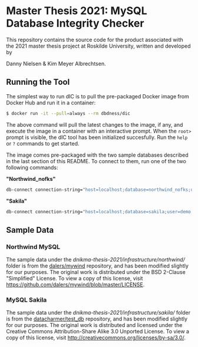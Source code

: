 # Master Thesis 2021: MySQL Database Integrity Checker
This repository contains the source code for the product associated with the 2021 master thesis project at Roskilde University, written and developed by 

Danny Nielsen & Kim Meyer Albrechtsen.

## Running the Tool

The simplest way to run dIC is to pull the pre-packaged Docker image from Docker Hub and run it in a container:

```bash
$ docker run -it --pull=always --rm dbdness/dic
```

The above command will pull the latest changes to the image, if any, and execute the image in a container with an interactive prompt. When the `root>` prompt is visible, the dIC tool has been initialized succesfully. Run the `help` or `?` commands to get started.

The image comes pre-packaged with the two sample databases described in the last section of this README. To connect to them, run one of the two following commands:

**"Northwind_nofks"**

```bash
db-connect connection-string="host=localhost;database=northwind_nofks;user=demo;password=demo"
```

**"Sakila"**

```bash
db-connect connection-string="host=localhost;database=sakila;user=demo;password=demo"
```



## Sample Data

### Northwind MySQL
The sample data under the *dnikma-thesis-2021/infrastructure/northwind/* folder is from the [dalers/mywind](https://github.com/dalers/mywind) repository, and has been modified slightly for our purposes. The original work is distributed under the BSD 2-Clause "Simplified" License. To view a copy of this license, visit 
https://github.com/dalers/mywind/blob/master/LICENSE.

### MySQL Sakila
The sample data under the *dnikma-thesis-2021/infrastructure/sakila/* folder is from the [datacharmer/test_db](https://github.com/datacharmer/test_db/tree/master/sakila) repository, and has been modified slightly for our purposes. The original work is distributed and licensed under the Creative Commons Attribution-Share Alike 3.0 Unported License. To view a copy of this license, visit http://creativecommons.org/licenses/by-sa/3.0/.
